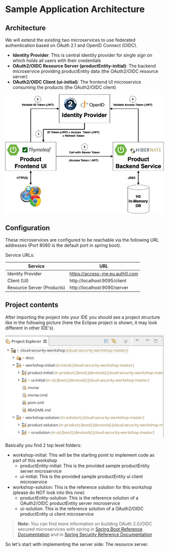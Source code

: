 # Sample Application Architecture

## Architecture

We will extend the existing two microservices to use federated authentication based on OAuth 2.1 and OpenID Connect (OIDC).

* __Identity Provider__: This is central identity provider for single sign on which holds all users with their credentials
* __OAuth2/OIDC Resource Server (productEntity-initial)__: The backend microservice providing productEntity data (the OAuth2/OIDC resource server)
* __OAuth2/OIDC Client (ui-initial)__: The frontend UI microservice consuming the products (the OAuth2/OIDC client)

![Architecture](images/architecture.png)

## Configuration

These microservices are configured to be reachable via the following URL addresses (Port 8080 is the default port in spring boot).

Service URLs:

| Service                    | URL                            |
|----------------------------|--------------------------------|
| Identity Provider          | https://access-me.eu.auth0.com |
| Client (UI)                | http://localhost:9095/client   |
| Resource Server (Products) | http://localhost:9090/server   |

## Project contents

After importing the project into your IDE you should see a project structure like in the following picture
(here the Eclipse project is shown, it may look different in other IDE's).

![Project Structure](images/project_layout.png)

Basically you find 2 top level folders:

* workshop-initial: This will be the starting point to implement code as part of this workshop
  - productEntity-initial: This is the provided sample productEntity server microservice
  - ui-initial: This is the provided sample productEntity ui client microservice
* workshop-solution: This is the reference solution for this workshop (please do NOT look into this now)
  - productEntity-solution: This is the reference solution of a OAuth2/OIDC productEntity server microservice
  - ui-solution: This is the reference solution of a OAuth2/OIDC productEntity ui client microservice
 
> **Note:** You can find more information on building OAuth 2.0/OIDC secured microservices with spring in
[Spring Boot Reference Documentation](https://docs.spring.io/spring-boot/docs/current/reference/htmlsingle/#boot-features-security-oauth2)
and in [Spring Security Reference Documentation](https://docs.spring.io/spring-security/site/docs/current/reference/htmlsingle/#oauth2)

So let's start with implementing the server side: The resource server.
